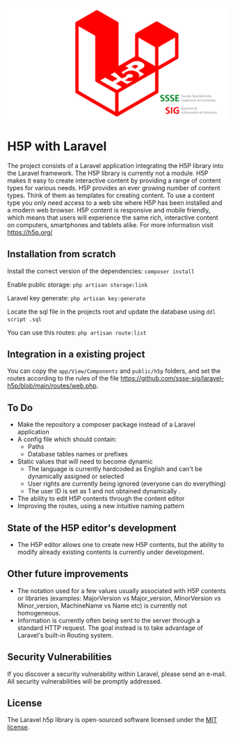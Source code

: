 
<p align="center"><a href="https://github.com/ssse-sig/laravel-h5p" target="_blank"><img src="https://github.com/ssse-sig/laravel-h5p/blob/main/public/LogoH5pLaravel.png" width="800"></a></p>

# H5P with Laravel

The project consists of a Laravel application integrating  the H5P library into the Laravel framework.
The H5P library is currently not a module. 
H5P makes it easy to create interactive content by providing a range of content types for various needs.
H5P provides an ever growing number of content types. Think of them as templates for creating content.
To use a content type you only need access to a web site where H5P has been installed and a modern web browser.
H5P content is responsive and mobile friendly, which means that users will experience the same rich,
interactive content on computers, smartphones and tablets alike.
For more information visit https://h5p.org/

## Installation from scratch 
Install the correct version of the dependencies: ```composer install```

Enable public storage: ```php artisan storage:link```

Laravel key generate: ```php artisan key:generate```

Locate the sql file in the projects root and update the database using ```ddl script .sql```

You can use this routes: ```php artisan route:list```

## Integration in a existing project
You can copy the ```app/View/Components``` and ```public/h5p``` folders, and set the routes according to the rules of the file https://github.com/ssse-sig/laravel-h5p/blob/main/routes/web.php.

## To Do
- Make the repository a composer package instead of a Laravel application 
- A config file which should contain:
	- Paths
	- Database tables names or prefixes
- Static values that will need to become dynamic
	- The language is currently hardcoded as English and can't be dynamically assigned or selected
	- User rights are currently being ignored (everyone can do everything)
	- The user ID is set as 1 and not obtained dynamically .
- The ability to edit H5P contents through the content editor
- Improving the routes, using a new intuitive naming pattern
	
## State of the H5P editor's development
- The H5P editor allows one to create new H5P contents, but the ability to modify already existing
contents is currently under development. 
	
## Other future improvements
- The notation used for a few values usually associated with H5P contents or libraries 
(examples: MajorVersion vs Major_version, MinorVersion vs Minor_version, MachineName vs Name etc) 
is currently not homogeneous.
- Information is currently often being sent to the server through a standard HTTP request. The goal
instead is to take advantage of Laravel's built-in Routing system.

## Security Vulnerabilities

If you discover a security vulnerability within Laravel, please send an e-mail. All security vulnerabilities will be promptly addressed.

## License

The Laravel h5p library is open-sourced software licensed under the [MIT license](https://opensource.org/licenses/MIT).

